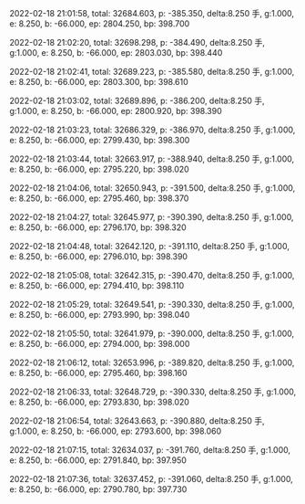 2022-02-18 21:01:58, total: 32684.603, p: -385.350, delta:8.250 手, g:1.000, e: 8.250, b: -66.000, ep: 2804.250, bp: 398.700

2022-02-18 21:02:20, total: 32698.298, p: -384.490, delta:8.250 手, g:1.000, e: 8.250, b: -66.000, ep: 2803.030, bp: 398.440

2022-02-18 21:02:41, total: 32689.223, p: -385.580, delta:8.250 手, g:1.000, e: 8.250, b: -66.000, ep: 2803.300, bp: 398.610

2022-02-18 21:03:02, total: 32689.896, p: -386.200, delta:8.250 手, g:1.000, e: 8.250, b: -66.000, ep: 2800.920, bp: 398.390

2022-02-18 21:03:23, total: 32686.329, p: -386.970, delta:8.250 手, g:1.000, e: 8.250, b: -66.000, ep: 2799.430, bp: 398.300

2022-02-18 21:03:44, total: 32663.917, p: -388.940, delta:8.250 手, g:1.000, e: 8.250, b: -66.000, ep: 2795.220, bp: 398.020

2022-02-18 21:04:06, total: 32650.943, p: -391.500, delta:8.250 手, g:1.000, e: 8.250, b: -66.000, ep: 2795.460, bp: 398.370

2022-02-18 21:04:27, total: 32645.977, p: -390.390, delta:8.250 手, g:1.000, e: 8.250, b: -66.000, ep: 2796.170, bp: 398.320

2022-02-18 21:04:48, total: 32642.120, p: -391.110, delta:8.250 手, g:1.000, e: 8.250, b: -66.000, ep: 2796.010, bp: 398.390

2022-02-18 21:05:08, total: 32642.315, p: -390.470, delta:8.250 手, g:1.000, e: 8.250, b: -66.000, ep: 2794.410, bp: 398.110

2022-02-18 21:05:29, total: 32649.541, p: -390.330, delta:8.250 手, g:1.000, e: 8.250, b: -66.000, ep: 2793.990, bp: 398.040

2022-02-18 21:05:50, total: 32641.979, p: -390.000, delta:8.250 手, g:1.000, e: 8.250, b: -66.000, ep: 2794.000, bp: 398.000

2022-02-18 21:06:12, total: 32653.996, p: -389.820, delta:8.250 手, g:1.000, e: 8.250, b: -66.000, ep: 2795.460, bp: 398.160

2022-02-18 21:06:33, total: 32648.729, p: -390.330, delta:8.250 手, g:1.000, e: 8.250, b: -66.000, ep: 2793.830, bp: 398.020

2022-02-18 21:06:54, total: 32643.663, p: -390.880, delta:8.250 手, g:1.000, e: 8.250, b: -66.000, ep: 2793.600, bp: 398.060

2022-02-18 21:07:15, total: 32634.037, p: -391.760, delta:8.250 手, g:1.000, e: 8.250, b: -66.000, ep: 2791.840, bp: 397.950

2022-02-18 21:07:36, total: 32637.452, p: -391.060, delta:8.250 手, g:1.000, e: 8.250, b: -66.000, ep: 2790.780, bp: 397.730